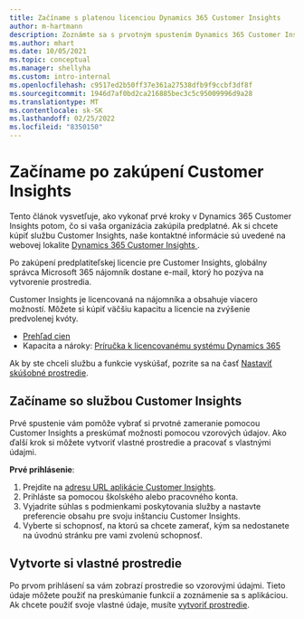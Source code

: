 ```yaml
---
title: Začíname s platenou licenciou Dynamics 365 Customer Insights
author: m-hartmann
description: Zoznámte sa s prvotným spustením Dynamics 365 Customer Insights a preskúmajte jeho možnosti.
ms.author: mhart
ms.date: 10/05/2021
ms.topic: conceptual
ms.manager: shellyha
ms.custom: intro-internal
ms.openlocfilehash: c9517ed2b50ff37e361a27538dfb9f9ccbf3df8f
ms.sourcegitcommit: 1946d7af0bd2ca216885bec3c5c95009996d9a28
ms.translationtype: MT
ms.contentlocale: sk-SK
ms.lasthandoff: 02/25/2022
ms.locfileid: "8350150"
---
```

# <a name="get-started-after-purchasing-customer-insights"></a>Začíname po zakúpení Customer Insights

Tento článok vysvetľuje, ako vykonať prvé kroky v Dynamics 365 Customer Insights potom, čo si vaša organizácia zakúpila predplatné. Ak si chcete kúpiť službu Customer Insights, naše kontaktné informácie sú uvedené na webovej lokalite [Dynamics 365 Customer Insights ](https://dynamics.microsoft.com/ai/customer-insights/). 

Po zakúpení predplatiteľskej licencie pre Customer Insights, globálny správca Microsoft 365 nájomník dostane e-mail, ktorý ho pozýva na vytvorenie prostredia. 

Customer Insights je licencovaná na nájomníka a obsahuje viacero možností. Môžete si kúpiť väčšiu kapacitu a licencie na zvýšenie predvolenej kvóty. 
- [Prehľad cien](https://dynamics.microsoft.com/ai/customer-insights/pricing/)
- Kapacita a nároky: [Príručka k licencovanému systému Dynamics 365](https://go.microsoft.com/fwlink/?LinkId=866544)

Ak by ste chceli službu a funkcie vyskúšať, pozrite sa na časť [Nastaviť skúšobné prostredie](trial-signup.md).

## <a name="start-with-customer-insights"></a>Začíname so službou Customer Insights

Prvé spustenie vám pomôže vybrať si prvotné zameranie pomocou Customer Insights a preskúmať možnosti pomocou vzorových údajov. Ako ďalší krok si môžete vytvoriť vlastné prostredie a pracovať s vlastnými údajmi.

**Prvé prihlásenie**:

1. Prejdite na [adresu URL aplikácie Customer Insights](https://home.ci.ai.dynamics.com).
1. Prihláste sa pomocou školského alebo pracovného konta. 
1. Vyjadrite súhlas s podmienkami poskytovania služby a nastavte preferencie obsahu pre svoju inštanciu Customer Insights.
1. Vyberte si schopnosť, na ktorú sa chcete zamerať, kým sa nedostanete na úvodnú stránku pre vami zvolenú schopnosť.

## <a name="create-your-own-environment"></a>Vytvorte si vlastné prostredie

Po prvom prihlásení sa vám zobrazí prostredie so vzorovými údajmi. Tieto údaje môžete použiť na preskúmanie funkcií a zoznámenie sa s aplikáciou. Ak chcete použiť svoje vlastné údaje, musíte [vytvoriť prostredie](audience-insights/get-started-paid.md).



